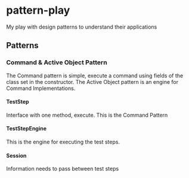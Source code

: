 # pattern-play
My play with design patterns to understand their applications

## Patterns

### Command & Active Object Pattern

The Command pattern is simple, execute a command using fields of the class set in the constructor.
The Active Object pattern is an engine for Command Implementations.

#### TestStep

Interface with one method, execute.
This is the Command Pattern

#### TestStepEngine

This is the engine for executing the test steps.

#### Session

Information needs to pass between test steps


